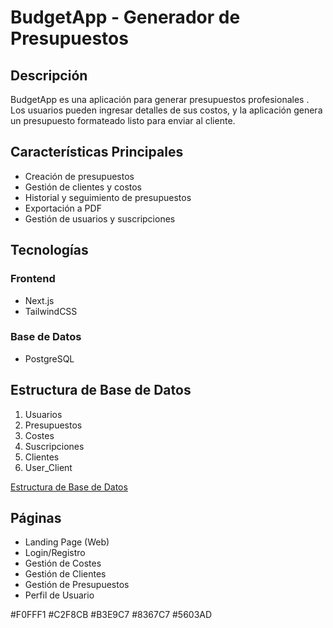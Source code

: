 # BudgetApp - Generador de Presupuestos

## Descripción

BudgetApp es una aplicación para generar presupuestos profesionales . Los usuarios pueden ingresar detalles de sus costos, y la aplicación genera un presupuesto formateado listo para enviar al cliente.

## Características Principales

- Creación de presupuestos
- Gestión de clientes y costos
- Historial y seguimiento de presupuestos
- Exportación a PDF
- Gestión de usuarios y suscripciones

## Tecnologías

### Frontend

- Next.js
- TailwindCSS

### Base de Datos

- PostgreSQL

## Estructura de Base de Datos

1. Usuarios
2. Presupuestos
3. Costes
4. Suscripciones
5. Clientes
6. User_Client

[Estructura de Base de Datos](./esquema_reduit.pdf)

## Páginas

- Landing Page (Web)
- Login/Registro
- Gestión de Costes
- Gestión de Clientes
- Gestión de Presupuestos
- Perfil de Usuario

#F0FFF1 #C2F8CB #B3E9C7 #8367C7 #5603AD
